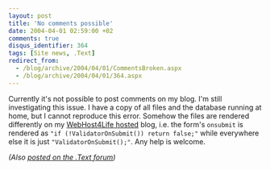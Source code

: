 ```yaml
---
layout: post
title: 'No comments possible'
date: 2004-04-01 02:59:00 +02
comments: true
disqus_identifier: 364
tags: [Site news, .Text]
redirect_from:
  - /blog/archive/2004/04/01/CommentsBroken.aspx
  - /blog/archive/2004/04/01/364.aspx
---
```


Currently it's not possible to post comments on my blog. I'm still investigating this issue. I have a copy of all files and the database running at home, but I cannot reproduce this error. Somehow the files are rendered differently on my [WebHost4Life hosted](http://www.webhost4life.com/default.asp?refid=Thoemmi) blog, i.e. the form's `onsubmit` is rendered as `"if (!ValidatorOnSubmit()) return false;"` while everywhere else it is just `"ValidatorOnSubmit();"`. Any help is welcome.

*(Also [posted on the .Text forum](http://www.asp.net/Forums/ShowPost.aspx?tabindex=1&PostID=522467))*
